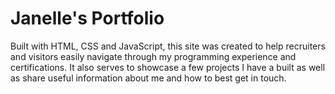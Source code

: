 # Janelle's Portfolio
Built with HTML, CSS and JavaScript, this site was created to help recruiters and visitors easily navigate through my programming experience and certifications. It also serves to showcase a few projects I have a built as well as share useful information about me and how to best get in touch.
